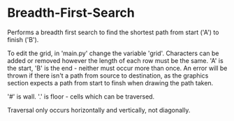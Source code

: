 # Breadth-First-Search
Performs a breadth first search to find the shortest path from start ('A') to finish ('B').

To edit the grid, in 'main.py' change the variable 'grid'. Characters can be added or removed however the length of each row must be the same. 'A' is the start, 'B' is the end - neither must occur more than once. An error will be thrown if there isn't a path from source to destination, as the graphics section expects a path from start to finsh when drawing the path taken.

'#' is wall. '.' is floor - cells which can be traversed.

Traversal only occurs horizontally and vertically, not diagonally.
